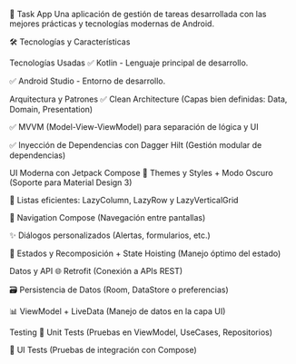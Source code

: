 📝 Task App
Una aplicación de gestión de tareas desarrollada con las mejores prácticas y tecnologías modernas de Android.

🛠 Tecnologías y Características

Tecnologías Usadas 
✅ Kotlin - Lenguaje principal de desarrollo. 

✅ Android Studio - Entorno de desarrollo.

Arquitectura y Patrones
✅ Clean Architecture (Capas bien definidas: Data, Domain, Presentation)

✅ MVVM (Model-View-ViewModel) para separación de lógica y UI

✅ Inyección de Dependencias con Dagger Hilt (Gestión modular de dependencias)

UI Moderna con Jetpack Compose
🎨 Themes y Styles + Modo Oscuro (Soporte para Material Design 3)

📜 Listas eficientes: LazyColumn, LazyRow y LazyVerticalGrid

🚀 Navigation Compose (Navegación entre pantallas)

✨ Diálogos personalizados (Alertas, formularios, etc.)

🔄 Estados y Recomposición + State Hoisting (Manejo óptimo del estado)

Datos y API
🌐 Retrofit (Conexión a APIs REST)

🗃 Persistencia de Datos (Room, DataStore o preferencias)

📊 ViewModel + LiveData (Manejo de datos en la capa UI)

Testing
🧪 Unit Tests (Pruebas en ViewModel, UseCases, Repositorios)

📱 UI Tests (Pruebas de integración con Compose)
